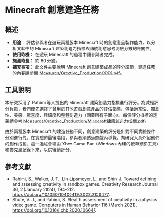 # Minecraft 創意建造任務

## 概述

- **用途：** 評估參與者在遊玩兩種版本 Minecraft 時的創意產品製作能力，以分析文獻中的 Minecraft 建築創造力指標與傳統創意思考測驗分數的相關性。
- **使用時機：** 在遊玩 Minecraft 的過程中讓參與者完成。
- **施測時長：** 約 60 分鐘。
- **補充事項：** 此文件主要說明 Minecraft 創意建築成品的評分細節，建造任務的內容請參閱 [Measures/Creative_Production/XXX.pdf](XXX.pdf)。

## 工具說明

本研究採用了 Rahimi 等人提出的 Minecraft 建築創造力指標進行評分。為減輕評分負擔，我們優先選擇了曾用於其他遊戲創意產品的評估指標，包括適當性、獨創性、美感、驚喜度、精細度和整體創造力（涵蓋所有子面向）。每個評分指標的定義請參考 [Measures/Creative_Production/Minecraft建築創造力指標.pdf](Minecraft建築創造力指標.pdf)。

由於兩種版本 Minecraft 的建造任務不同，創意建築的評分是針對不同實驗條件分別進行的。在實驗的最後階段，參與者須透過遊戲內導覽，向研究人員介紹他們的創作成品。這一過程會經由 Xbox Game Bar（Windows 內建的螢幕錄影工具）和麥克風記錄下來，以供後續評分。

## 參考文獻

- Rahimi, S., Walker, J. T., Lin-Lipsmeyer, L., and Shin, J. Toward defining and assessing creativity in sandbox games. Creativity Research Journal 36, 2 (January 2024), 194–212. https://doi.org/10.1080/10400419.2022.2156477.
- Shute, V. J., and Rahimi, S. Stealth assessment of creativity in a physics video game. Computers in Human Behavior 116 (March 2021). https://doi.org/10.1016/j.chb.2020.106647.
